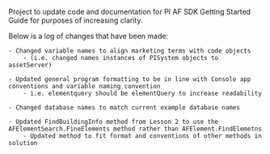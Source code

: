 Project to update code and documentation for PI AF SDK Getting Started Guide for purposes of increasing clarity.

Below is a log of changes that have been made:

	- Changed variable names to align marketing terms with code objects
		- (i.e. changed names instances of PISystem objects to assetServer)

	- Updated general program formatting to be in line with Console app conventions and variable naming convention
		- i.e. elementquery should be elementQuery to increase readability 

	- Changed database names to match current example database names

	- Updated FindBuildingInfo method from Lesson 2 to use the AFElementSearch.FineElements method rather than AFElement.FindElemetns
		- Updated method to fit format and conventions of other methods in solution